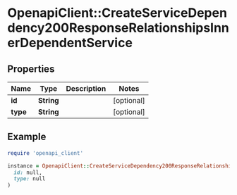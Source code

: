 # OpenapiClient::CreateServiceDependency200ResponseRelationshipsInnerDependentService

## Properties

| Name | Type | Description | Notes |
| ---- | ---- | ----------- | ----- |
| **id** | **String** |  | [optional] |
| **type** | **String** |  | [optional] |

## Example

```ruby
require 'openapi_client'

instance = OpenapiClient::CreateServiceDependency200ResponseRelationshipsInnerDependentService.new(
  id: null,
  type: null
)
```

